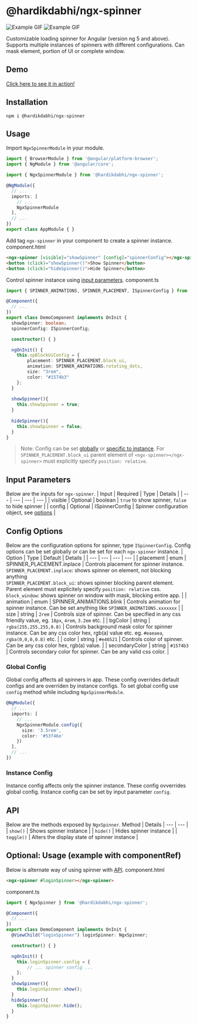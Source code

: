 # @hardikdabhi/ngx-spinner
![Example GIF](https://img.shields.io/badge/support-angular%206.x-brightgreen.svg)  ![Example GIF](https://img.shields.io/badge/support-angular%205.x-brightgreen.svg)

Customizable loading spinner for Angular (version ng 5 and above). Supports multiple instances of spinners with different configurations. Can mask element, portion of UI or complete window.

## Demo
[Click here to see it in action!](https://hardikdabhi.github.io/ngx-spinner/)

## Installation
`npm i @hardikdabhi/ngx-spinner`

## Usage
Import `NgxSpinnerModule` in your module.
``` typescript
import { BrowserModule } from '@angular/platform-browser';
import { NgModule } from '@angular/core';

import { NgxSpinnerModule } from '@hardikdabhi/ngx-spinner';

@NgModule({
  // ...
  imports: [
	// ...
	NgxSpinnerModule
  ],
  // ...
})
export class AppModule { }
```
Add tag `ngx-spinner` in your component to create a spinner instance.
component.html
``` html
<ngx-spinner [visible]="showSpinner" [config]="spinnerConfig"></ngx-spinner>
<button (click)="showSpinner()">Show Spinner</button>
<button (click)="hideSpinner()">Hide Spinner</button>
```
Control spinner instance using [input parameters](#input-parameters).
component.ts
``` typescript
import { SPINNER_ANIMATIONS, SPINNER_PLACEMENT, ISpinnerConfig } from '@hardikdabhi/ngx-spinner';

@Component({
  // ...
})
export class DemoComponent implements OnInit {
  showSpinner: boolean;
  spinnerConfig: ISpinnerConfig;

  constructor() { }

  ngOnInit() {
	this.spBlockUiConfig = {
		placement: SPINNER_PLACEMENT.block_ui,
		animation: SPINNER_ANIMATIONS.rotating_dots,
		size: "3rem",
		color: "#1574b3"
	};
  }
  
  showSpinner(){
    this.showSpinner = true;
  }
  
  hideSpinner(){
    this.showSpinner = false;
  }
}
```
> Note: Config can be set [globally](#global-config) or [specific to instance](#instance-config). For `SPINNER_PLACEMENT.block_ui` parent element of `<ngx-spinner></ngx-spinner>` must explicitly specify `position: relative`.

## Input Parameters
Below are the inputs for `ngx-spinner`.
| Input | Required | Type | Details |
| --- | --- | --- | --- |
| visible | Optional | boolean | `true` to show spinner, `false` to hide spinner |
| config | Optional | ISpinnerConfig | Spinner configuration object, see [options](#config-options) |

## Config Options
Below are the configuration options for spinner, type `ISpinnerConfig`. Config options can be set globally or can be set for each `ngx-spinner` instance.
| Option | Type | Default | Details |
| --- | --- | --- | --- |
| placement | enum | SPINNER_PLACEMENT.inplace | Controls placement for spinner instance.<br>`SPINNER_PLACEMENT.inplace`: shows spinner on element, not blocking anything<br>`SPINNER_PLACEMENT.block_ui`: shows spinner blocking parent element. Parent element must explicitely specify `position: relative` css.<br>`block_window`: shows spinner on window with mask, blocking entire app. |
| animation | enum | SPINNER_ANIMATIONS.blink | Controls animation for spinner instance. Can be set anything like `SPINNER_ANIMATIONS.xxxxxxx` |
| size | string | `2rem` | Controls size of spinner. Can be specified in any css friendly value, eg. `18px`, `4rem`, `3.2em` etc. |
| bgColor | string | `rgba(255,255,255,0.8)` | Controls background mask color for spinner instance. Can be any css color hex, rgb(a) value etc. eg. `#eaeaea`, `rgba(0,0,0,0.8)` etc. |
| color | string | `#e46521` | Controls color of spinner. Can be any css color hex, rgb(a) value. |
| secondaryColor | string | `#1574b3` | Controls secondary color for spinner. Can be any valid css color. |

### Global Config
Global config affects all spinners in app. These config overrides default configs and are overriden by instance configs. To set global config use `config` method while including `NgxSpinnerModule`.
``` typescript
@NgModule({
  // ...
  imports: [
	// ...
	NgxSpinnerModule.config({
      size: '3.5rem',
      color: '#53f46e'
	})
  ],
  // ...
})
```

### Instance Config
Instance config affects only the spinner instance. These config ovverrides global config. Instance config can be set by input parameter `config`.

## API
Below are the methods exposed by `NgxSpinner`.
Method | Details
| --- | --- |
| `show()` | Shows spinner instance |
| `hide()` | Hides spinner instance |
| `toggle()` | Alters the display state of spinner instance |

## Optional: Usage (example with componentRef)
Below is alternate way of using spinner with [API](#api). 
component.html
``` html
<ngx-spinner #loginSpinner></ngx-spinner>
```
component.ts
``` typescript
import { NgxSpinner } from '@hardikdabhi/ngx-spinner';

@Component({
  // ...
})
export class DemoComponent implements OnInit {
  @ViewChild("loginSpinner") loginSpinner: NgxSpinner;

  constructor() { }

  ngOnInit() {
	this.loginSpinner.config = {
		// ... spinner config ...
	};
  }
  showSpinner(){
    this.loginSpinner.show();
  }
  hideSpinner(){
    this.loginSpinner.hide();
  }
}
```